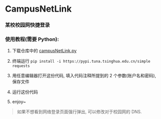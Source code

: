 # CampusNetLink

### 某校校园网快捷登录

### 使用教程(需要 Python):

1. 下载仓库中的 [campusNetLink.py](https://github.com/n-WN/CampusNetLink/blob/main/campusNetLink.py)

2. 终端运行 `pip install -i https://pypi.tuna.tsinghua.edu.cn/simple requests`

3. 用任意编辑器打开这份代码, 填入代码注释所提到的 2 个参数(账户名和密码), 保存文件

4. 运行这份代码

5. enjoy~

> 如果不想看到网络登录页面强行弹出, 可以修改对于校园网的 DNS.
